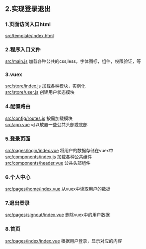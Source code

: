 ## 2.实现登录退出

### 1.页面访问入口html
[src/template/index.html](../src/template/index.html)  

### 2.程序入口文件
[src/main.js](../src/main.js)                                    加载各种公共的css,less，字体图标，组件，权限验证，等        

### 3.vuex
[src/store/index.js](../src/store/index.js)                      加载各种模块，实例化  
[src/store/user.js](../src/store/user.js)                        创建用户状态模块  

### 4.配置路由
[src/config/routes.js](../src/config/routes.js)                  按需加载模块  
[src/app.vue](../src/app.vue)                                    可以放置一些公共头部或底部             
            
### 5.登录页面
[src/pages/login/index.vue](../src/pages/login/index.vue)        将用户的数据存储在vuex中  
[src/components/index.js](../src/components/index.js)              加载各种公共组件  
[src/components/header.vue](../src/components/header.vue)          公共头部组件  

### 6.个人中心
[src/pages/home/index.vue](../src/pages/home/index.vue)          从vuex中读取用户的数据  

### 7.退出登录
[src/pages/signout/index.vue](../src/pages/signout/index.vue)    删除vuex中的用户数据  

### 8.首页
[src/pages/index/index.vue](../src/pages/index/index.vue)        根据用户登录，显示对应的内容  
